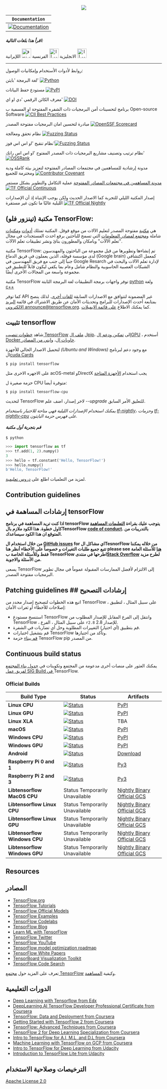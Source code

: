 
<div align="center">
  <img src="https://www.tensorflow.org/images/tf_logo_horizontal.png">
</div>

**`Documentation`** |
------------------- | 
[![Documentation](https://img.shields.io/badge/api-reference-blue.svg)](https://www.tensorflow.org/api_docs/) |

#### _اقرأ هذا بلغات التالية:_

الانجليزية <kbd>[<img title="ايراني" alt="ايراني" src="https://cdn.staticaly.com/gh/hjnilsson/country-flags/master/svg/us.svg" width="30">](https://github.com/tensorflow/tensorflow/blob/master/README.md)</kbd>
الفرنسية  <kbd>[<img title= "فرنسي" alt="فرنسي" src="https://cdn.staticaly.com/gh/hjnilsson/country-flags/master/svg/fr.svg" width="30">](https://github.com/franknganmo/tensorflow/blob/frtrnsor/%5BFrancais%5D_README_fr.md)</kbd>
اللإيرانية <kbd>[<img title="ايراني" alt="ايراني" src="https://cdn.staticaly.com/gh/hjnilsson/country-flags/master/svg/ir.svg" width="30">](https://github.com/franknganmo/tensorflow/blob/moghri-patch-1/translations/README.fa.md)</kbd>

--------------------------------------------------------------------------------------
روابط لأدوات الأستخدام وإمكانيات الوصول:

لغة البرمجة 'بايثن' [![Python](https://img.shields.io/pypi/pyversions/tensorflow.svg)](https://badge.fury.io/py/tensorflow)  

مستودع حفظ البيانات  [![PyPI](https://badge.fury.io/py/tensorflow.svg)](https://badge.fury.io/py/tensorflow) 

معرف الكائن الرقمي 'دي او اي' [![DOI](https://zenodo.org/badge/DOI/10.5281/zenodo.4724125.svg)](https://doi.org/10.5281/zenodo.4724125)

برنامج لتحسينات أمن البرمجيات ذات الشفره المفتوحة او المسمية ب  Open-source Software   [![CII Best Practices](https://bestpractices.coreinfrastructure.org/projects/1486/badge)](https://bestpractices.coreinfrastructure.org/projects/1486)

مبادرة لتحسين امان البرمجيات مفتوحة المصدر [![OpenSSF Scorecard](https://api.securityscorecards.dev/projects/github.com/tensorflow/tensorflow/badge)](https://api.securityscorecards.dev/projects/github.com/tensorflow/tensorflow)

نظام تحقق ومعالجة  [![Fuzzing Status](https://oss-fuzz-build-logs.storage.googleapis.com/badges/tensorflow.svg)](https://bugs.chromium.org/p/oss-fuzz/issues/list?sort=-opened&can=1&q=proj:tensorflow)

نظام تنقيح 'او اس اس فوز'[![Fuzzing Status](https://oss-fuzz-build-logs.storage.googleapis.com/badges/tensorflow-py.svg)](https://bugs.chromium.org/p/oss-fuzz/issues/list?sort=-opened&can=1&q=proj:tensorflow-py)

نظام ترتيب وتصنيف مشاريع البرمجيات ذات المصدر المفتوح 'او اس اس رانك'[![OSSRank](https://shields.io/endpoint?url=https://ossrank.com/shield/44)](https://ossrank.com/p/44)

مدونة إرشادية للمساهمين في مجتمعات المصادر المفتوحة لتعزيز بيئة كاملة ودية ومحترمة للجميع  [![Contributor Covenant](https://img.shields.io/badge/Contributor%20Covenant-v1.4%20adopted-ff69b4.svg)](CODE_OF_CONDUCT.md)


[مدونة المساهمين في مجتمعات المصادر المفتوحة](https://www-contributor--covenant-org.translate.goog/?_x_tr_sl=auto&_x_tr_tl=de&_x_tr_hl=de)
  عملية التكامل والتطوير بشكل مستمر [![TF Official Continuous](https://tensorflow.github.io/build/TF%20Official%20Continuous.svg)](https://tensorflow.github.io/build#TF%20Official%20Continuous)

إصدار المكتبة الليلي للتجربة كما الاصدار الحديث ولكن يوجب الإنتباة إذ أن الإصدارات الليلية غالبًا ما تكون غير مستقرة [![TF Official Nightly](https://tensorflow.github.io/build/TF%20Official%20Nightly.svg)](https://tensorflow.github.io/build#TF%20Official%20Nightly)


## مكتبة (تينزور فلو) TensorFlow:

هي [مكتبة](https://www.tensorflow.org/) مفتوحة المصدر لتعليم الآلات من موقع قوقل. المكتبة تمتلك [أدوات](https://www.tensorflow.org/resources/tools) و[مكتبات](https://www.tensorflow.org/resources/libraries-extensions) شاملة و[مجتمع لمصادر المعلومات](https://www.tensorflow.org/community) التي تسمح للباحثين برفع احدث المستجدات في مجال "تعلم الآلآت" وبامكان والمطورون بنائ ونشر تطبيقات تعلم الآلآت.

مكتبة TensorFlow: تم إنشاءها وتطويرها من قبل مجموعة من الباحثون والمهندسون لدى مؤسسة قوقلة، الذين يعملون في فريق الدماغ (Google brain) كمعمل اكتشافي جنباَ إلى جنب مع فريق المهندسين في Google Resarch  لإدارة تعلم الآلات والبحث في الشبكات العصبية الحاسوبية والنظام شامل وعام بما يكفي ليكون قابلاً للتطبيق في مجموعة واسعة من المجالات الأخرى أيضًا. 

مكتبة TensorFlow توفر واجهات برمجة التطبيقات 
لغة البرمجة الثابتة [python](https://www.tensorflow.org/api_docs/python) 
ولغة
[c++](https://www.tensorflow.org/api_docs/cc)


كما توفر API غير المضمونة لتتوافق مع الاصدارات السابقة [للغات أخرى](https://www.tensorflow.org/api_docs). لذلك ينصح بمتابعة  أحدث الإصدارات للبرامج وتحديثات الأمان عن طريق الاشتراك في قائمة
[البريد الالكتروني  announce@tensorflow.org](https://groups.google.com/a/tensorflow.org/g/announce). كما يمكنك الاطلاع [على قائمة الايميلات](https://www.tensorflow.org/community/mailing-lists?hl=ar).
 ## تثبيت tensorflow

شاهد [خطوات تنصيب TensorFlow](https://www.tensorflow.org/install) ل
[ملف الpip](https://www.tensorflow.org/install/pip)، إلى [تمكين ودعم الGPU](https://www.tensorflow.org/install/gpu)
، أستخدم [Docker حاويات ال](https://www.tensorflow.org/install/docker)، و[ابني من المصادر](https://www.tensorflow.org/install/source).

لتحميل الاصدار الحالي للأجهزة *(Ubuntu and Windows)* مع وجود دعم لبرنامج ال[cuda Cards](https://www.tensorflow.org/install/gpu)


```
$ pip install tensorflow
```

على الاجهره الاخرى مثل acOS-metal وDirectX  يجب استخدام [الأجهزة المتاحة](https://www.tensorflow.org/install/gpu_plugins#available_devices)

حزمة صغيرة ل CPU متوفرة أيضاَ:
```
$ pip install tensorflow-cpu
```

لتحديث TensorFlow لاخر إصدار، اضف علم *--upgrade* للتعليق الأمر السابق.

*يمكنك استخدام الإصدارات الليلية فهي متاحة للاختبار باستخدام [tf-nightly](https://pypi.python.org/pypi/tf-nightly)، وحزمات  [tf-nightly-cpu](https://pypi.python.org/pypi/tf-nightly-cpu) 
على فهرس حزمة البايثون.* 


#### *قم بتجربة أول مكتبة*

```shell
$ python
```

```python
>>> import tensorflow as tf
>>> tf.add(1, 2).numpy()
3
>>> hello = tf.constant('Hello, TensorFlow!')
>>> hello.numpy()
b'Hello, TensorFlow!'
```

لمزيد من التعلميات اطلع على [دروس تعليمية](https://www.tensorflow.org/tutorials/).

## Contribution guidelines
## إرشادات المساهمة في tensorFlow 
**اذا كنت تريد المساهمة في برنامج tensorFlow يتوجب عليك  بقراءة [التعليمات المساهمة](CONTRIBUTING.md) كاول خطوة.
هذا الكود ملازم بالTensorFlow [code of conduct](CODE_OF_CONDUCT.md).
بالتدريبات من المتوقع ان هذا الكود سيساعدك.**

**من خلال استخدام ال [GitHub issues](https://github.com/tensorflow/tensorflow/issues) for
اي مشاكل الTesnorFlow من خلاله يمكننا تتبع جميع طلبات التغيرات و خصوصاُ على الأخطاء أنظر هنا please see
[ هنا](https://discuss.tensorflow.org/)
للأسئلة العامة فقط وللأسئلة الخاصة ب TensorFlow اطرحها في منتدى[Stack Overflow](https://stackoverflow.com/questions/tagged/tensorflow) لطرح مزيد من الأسئلة والاجوبة.**
 
 يسعى TensorFlow إلى الالتزام لأفضل الممارسات المقبولة عموماً في مجال تطوير البرمجيات مفتوحة المصدر. 

## Patching guidelines ## إرشادات التصحيح

اتبع هذه الخطوات لتصحيح إصدار محدد من TensorFlow ، على سبيل المثال ، لتطبيق إصلاحات للأخطاء أو ثغرات الأمان:

* استنسخ مستودع TensorFlow وانتقل إلى الفرع المقابل للإصدار المطلوب من TensorFlow ، على سبيل المثال ، الفرع `r2.8` للإصدار 2.8.
* قم بتطبيق (أي اختيار) التغييرات المطلوبة وحل أي تضاربات في الشفرة.
* قم بتشغيل اختبارات TensorFlow وتأكد من اجتيازها.
* [قم ببناء](https://www.tensorflow.org/install/source) حزمة TensorFlow pip من المصدر.

## Continuous build status

يمكنك العثور على منصات أخرى مدعومة من المجتمع وتكوينات في [جدول بناء المجتمع لفريق عمل SIG Build في ](https://github.com/tensorflow/build#community-supported-tensorflow-builds)TensorFlow.
 

### Official Builds

Build Type                    | Status                                                                                                                                                                           | Artifacts
----------------------------- | -------------------------------------------------------------------------------------------------------------------------------------------------------------------------------- | ---------
**Linux CPU**                 | [![Status](https://storage.googleapis.com/tensorflow-kokoro-build-badges/ubuntu-cc.svg)](https://storage.googleapis.com/tensorflow-kokoro-build-badges/ubuntu-cc.html)           | [PyPI](https://pypi.org/project/tf-nightly/)
**Linux GPU**                 | [![Status](https://storage.googleapis.com/tensorflow-kokoro-build-badges/ubuntu-gpu-py3.svg)](https://storage.googleapis.com/tensorflow-kokoro-build-badges/ubuntu-gpu-py3.html) | [PyPI](https://pypi.org/project/tf-nightly-gpu/)
**Linux XLA**                 | [![Status](https://storage.googleapis.com/tensorflow-kokoro-build-badges/ubuntu-xla.svg)](https://storage.googleapis.com/tensorflow-kokoro-build-badges/ubuntu-xla.html)         | TBA
**macOS**                     | [![Status](https://storage.googleapis.com/tensorflow-kokoro-build-badges/macos-py2-cc.svg)](https://storage.googleapis.com/tensorflow-kokoro-build-badges/macos-py2-cc.html)     | [PyPI](https://pypi.org/project/tf-nightly/)
**Windows CPU**               | [![Status](https://storage.googleapis.com/tensorflow-kokoro-build-badges/windows-cpu.svg)](https://storage.googleapis.com/tensorflow-kokoro-build-badges/windows-cpu.html)       | [PyPI](https://pypi.org/project/tf-nightly/)
**Windows GPU**               | [![Status](https://storage.googleapis.com/tensorflow-kokoro-build-badges/windows-gpu.svg)](https://storage.googleapis.com/tensorflow-kokoro-build-badges/windows-gpu.html)       | [PyPI](https://pypi.org/project/tf-nightly-gpu/)
**Android**                   | [![Status](https://storage.googleapis.com/tensorflow-kokoro-build-badges/android.svg)](https://storage.googleapis.com/tensorflow-kokoro-build-badges/android.html)               | [Download](https://bintray.com/google/tensorflow/tensorflow/_latestVersion)
**Raspberry Pi 0 and 1**      | [![Status](https://storage.googleapis.com/tensorflow-kokoro-build-badges/rpi01-py3.svg)](https://storage.googleapis.com/tensorflow-kokoro-build-badges/rpi01-py3.html)           | [Py3](https://storage.googleapis.com/tensorflow-nightly/tensorflow-1.10.0-cp34-none-linux_armv6l.whl)
**Raspberry Pi 2 and 3**      | [![Status](https://storage.googleapis.com/tensorflow-kokoro-build-badges/rpi23-py3.svg)](https://storage.googleapis.com/tensorflow-kokoro-build-badges/rpi23-py3.html)           | [Py3](https://storage.googleapis.com/tensorflow-nightly/tensorflow-1.10.0-cp34-none-linux_armv7l.whl)
**Libtensorflow MacOS CPU**   | Status Temporarily Unavailable                                                                                                                                                   | [Nightly Binary](https://storage.googleapis.com/libtensorflow-nightly/prod/tensorflow/release/macos/latest/macos_cpu_libtensorflow_binaries.tar.gz) [Official GCS](https://storage.googleapis.com/tensorflow/)
**Libtensorflow Linux CPU**   | Status Temporarily Unavailable                                                                                                                                                   | [Nightly Binary](https://storage.googleapis.com/libtensorflow-nightly/prod/tensorflow/release/ubuntu_16/latest/cpu/ubuntu_cpu_libtensorflow_binaries.tar.gz) [Official GCS](https://storage.googleapis.com/tensorflow/)
**Libtensorflow Linux GPU**   | Status Temporarily Unavailable                                                                                                                                                   | [Nightly Binary](https://storage.googleapis.com/libtensorflow-nightly/prod/tensorflow/release/ubuntu_16/latest/gpu/ubuntu_gpu_libtensorflow_binaries.tar.gz) [Official GCS](https://storage.googleapis.com/tensorflow/)
**Libtensorflow Windows CPU** | Status Temporarily Unavailable                                                                                                                                                   | [Nightly Binary](https://storage.googleapis.com/libtensorflow-nightly/prod/tensorflow/release/windows/latest/cpu/windows_cpu_libtensorflow_binaries.tar.gz) [Official GCS](https://storage.googleapis.com/tensorflow/)
**Libtensorflow Windows GPU** | Status Temporarily Unavailable                                                                                                                                                   | [Nightly Binary](https://storage.googleapis.com/libtensorflow-nightly/prod/tensorflow/release/windows/latest/gpu/windows_gpu_libtensorflow_binaries.tar.gz) [Official GCS](https://storage.googleapis.com/tensorflow/)

## Resources
## المصادر
*   [TensorFlow.org](https://www.tensorflow.org)
*   [TensorFlow Tutorials](https://www.tensorflow.org/tutorials/)
*   [TensorFlow Official Models](https://github.com/tensorflow/models/tree/master/official)
*   [TensorFlow Examples](https://github.com/tensorflow/examples)
*   [TensorFlow Codelabs](https://codelabs.developers.google.com/?cat=TensorFlow)
*   [TensorFlow Blog](https://blog.tensorflow.org)
*   [Learn ML with TensorFlow](https://www.tensorflow.org/resources/learn-ml)
*   [TensorFlow Twitter](https://twitter.com/tensorflow)
*   [TensorFlow YouTube](https://www.youtube.com/channel/UC0rqucBdTuFTjJiefW5t-IQ)
*   [TensorFlow model optimization roadmap](https://www.tensorflow.org/model_optimization/guide/roadmap)
*   [TensorFlow White Papers](https://www.tensorflow.org/about/bib)
*   [TensorBoard Visualization Toolkit](https://github.com/tensorflow/tensorboard)
*   [TensorFlow Code Search](https://cs.opensource.google/tensorflow/tensorflow)


تعرف على المزيد حول [مجتمع TensorFlow](https://www.tensorflow.org/community) وكيفية [المساهمة](https://www.tensorflow.org/community/contribute).

## الدورات التعليمية 

*   [Deep Learning with Tensorflow from Edx](https://www.edx.org/course/deep-learning-with-tensorflow)
*   [DeepLearning.AI TensorFlow Developer Professional Certificate from Coursera](https://www.coursera.org/specializations/tensorflow-in-practice)
*   [TensorFlow: Data and Deployment from Coursera](https://www.coursera.org/specializations/tensorflow-data-and-deployment)
*   [Getting Started with TensorFlow 2 from Coursera](https://www.coursera.org/learn/getting-started-with-tensor-flow2)
*   [TensorFlow: Advanced Techniques from Coursera](https://www.coursera.org/specializations/tensorflow-advanced-techniques)
*   [TensorFlow 2 for Deep Learning Specialization from Coursera](https://www.coursera.org/specializations/tensorflow2-deeplearning)
*   [Intro to TensorFlow for A.I, M.L, and D.L from Coursera](https://www.coursera.org/learn/introduction-tensorflow)
*   [Machine Learning with TensorFlow on GCP from Coursera](https://www.coursera.org/specializations/machine-learning-tensorflow-gcp)
*   [Intro to TensorFlow for Deep Learning from Udacity](https://www.udacity.com/course/intro-to-tensorflow-for-deep-learning--ud187)
*   [Introduction to TensorFlow Lite from Udacity](https://www.udacity.com/course/intro-to-tensorflow-lite--ud190)

## الترخيصات وصلاحية الاستخدام 

[Apache License 2.0](LICENSE)
